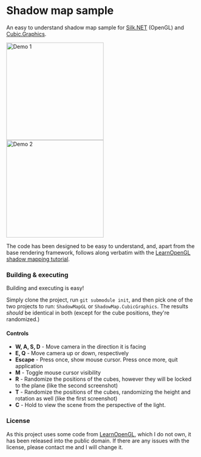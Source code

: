 # Shadow map sample
An easy to understand shadow map sample for [Silk.NET](https://github.com/dotnet/Silk.NET) (OpenGL) and [Cubic.Graphics](https://github.com/IsometricSoftware/Cubic/tree/Cubic.Next/Cubic.Graphics).

<img src="https://i.rollbot.net/shadowdemo1.png" alt="Demo 1" height="256" /> <img src="https://i.rollbot.net/shadowdemo2.png" alt="Demo 2" height="256" />

The code has been designed to be easy to understand, and, apart from the base rendering framework, follows along verbatim with the [LearnOpenGL shadow mapping tutorial](https://learnopengl.com/Advanced-Lighting/Shadows/Shadow-Mapping).

### Building & executing
Building and executing is easy!

Simply clone the project, run `git submodule init`, and then pick one of the two projects to run: `ShadowMapGL` or `ShadowMap.CubicGraphics`. The results *should* be identical in both (except for the cube positions, they're randomized.)

#### Controls
* **W, A, S, D** - Move camera in the direction it is facing
* **E, Q** - Move camera up or down, respectively
* **Escape** - Press once, show mouse cursor. Press once more, quit application
* **M** - Toggle mouse cursor visibility
* **R** - Randomize the positions of the cubes, however they will be locked to the plane (like the second screenshot)
* **T** - Randomize the positions of the cubes, randomizing the height and rotation as well (like the first screenshot)
* **C** - Hold to view the scene from the perspective of the light.

### License
As this project uses some code from [LearnOpenGL](https://learnopengl.com/), which I do not own, it has been released into the public domain. If there are any issues with the license, please contact me and I will change it.
